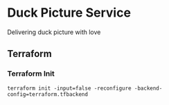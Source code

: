 # Duck Picture Service

Delivering duck picture with love

## Terraform

### Terraform Init

`terraform init -input=false -reconfigure -backend-config=terraform.tfbackend`
